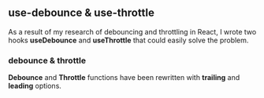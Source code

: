 ## use-debounce & use-throttle

As a result of my research of debouncing and throttling in React, I wrote two hooks **useDebounce** and **useThrottle** that could easily solve the problem.

### debounce & throttle
**Debounce** and **Throttle** functions have been rewritten with **trailing** and **leading** options.

